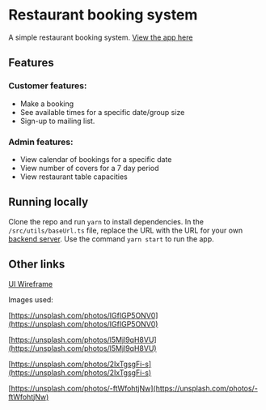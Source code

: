 # Restaurant booking system

A simple restaurant booking system. [View the app here](https://rosemelissa-restaurant.netlify.app/)

## Features

### Customer features:
- Make a booking
- See available times for a specific date/group size
- Sign-up to mailing list.

### Admin features:
- View calendar of bookings for a specific date
- View number of covers for a 7 day period
- View restaurant table capacities

## Running locally

Clone the repo and run `yarn` to install dependencies. In the `/src/utils/baseUrl.ts` file, replace the URL with the URL for your own [backend server](https://github.com/rosemelissa/restaurant-backend). Use the command `yarn start` to run the app.

## Other links

[UI Wireframe](https://www.figma.com/file/tOnlRsRkqXDRp1VAtgd5n8/Restaurant?node-id=0%3A1)

Images used:

[https://unsplash.com/photos/IGfIGP5ONV0](https://unsplash.com/photos/IGfIGP5ONV0)

[https://unsplash.com/photos/l5Mjl9qH8VU](https://unsplash.com/photos/l5Mjl9qH8VU)

[https://unsplash.com/photos/2IxTgsgFi-s](https://unsplash.com/photos/2IxTgsgFi-s)

[https://unsplash.com/photos/-ftWfohtjNw](https://unsplash.com/photos/-ftWfohtjNw)